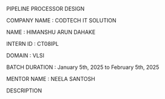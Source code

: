 PIPELINE PROCESSOR DESIGN


COMPANY NAME : CODTECH IT SOLUTION

NAME : HIMANSHU ARUN DAHAKE

INTERN ID : CT08IPL

DOMAIN : VLSI

BATCH DURATION : January 5th, 2025 to February 5th, 2025

MENTOR NAME : NEELA SANTOSH

DESCRIPTION

